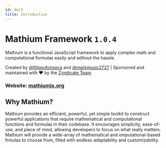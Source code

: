 ```yaml
---
id: doc5
title: Introduction
---
```


# Mathium Framework `1.0.4`

Mathium is a functional JavaScript framework to apply complex math and computational formulas easily and without the hassle.

Created by [@filippofonseca](https://twitter.com/FilippoFonseca) and [@markmusic2727](https://twitter.com/markmusic2727) | Sponsored and maintained with ❤️ by the [Zyndicate Team](https://www.zyndicate.app/)

### Website: [mathiumjs.org](https://mathiumjs.org)

## Why Mathium?

Mathium provides an efficient, powerful, yet simple toolkit to construct powerful applications that require mathematical and computational functions and formulas in their codebase. It encourages simplicity, ease-of-use, and piece of mind, allowing developers to focus on what really matters. Mathium will provide a wide-array of mathematical and omputational-based frmulas to choose from, filled with endless adaptability and customizability.
